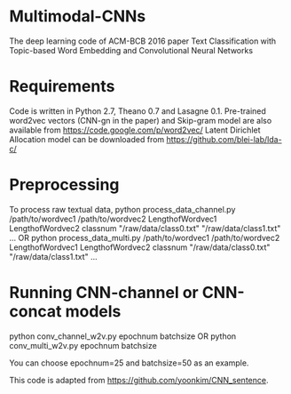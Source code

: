 # Multimodal-CNNs
The deep learning code of ACM-BCB 2016 paper Text Classification with Topic-based Word Embedding and Convolutional Neural Networks

# Requirements
Code is written in Python 2.7, Theano 0.7 and Lasagne 0.1.
Pre-trained word2vec vectors (CNN-gn in the paper) and Skip-gram model are also available from https://code.google.com/p/word2vec/
Latent Dirichlet Allocation model can be downloaded from https://github.com/blei-lab/lda-c/

# Preprocessing
To process raw textual data,
python process_data_channel.py /path/to/wordvec1 /path/to/wordvec2 LengthofWordvec1 LengthofWordvec2 classnum "/raw/data/class0.txt" "/raw/data/class1.txt" ...
OR
python process_data_multi.py /path/to/wordvec1 /path/to/wordvec2 LengthofWordvec1 LengthofWordvec2 classnum "/raw/data/class0.txt" "/raw/data/class1.txt" ...

# Running CNN-channel or CNN-concat models
python conv_channel_w2v.py epochnum batchsize
OR
python conv_multi_w2v.py epochnum batchsize

You can choose epochnum=25 and batchsize=50 as an example.


This code is adapted from https://github.com/yoonkim/CNN_sentence.

